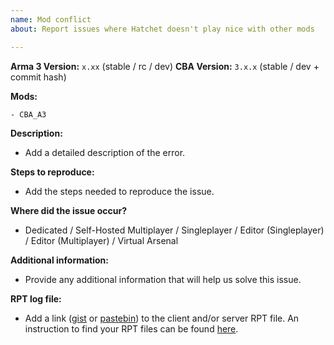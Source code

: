 ```yaml
---
name: Mod conflict
about: Report issues where Hatchet doesn't play nice with other mods

---
```


**Arma 3 Version:** `x.xx` (stable / rc / dev)
**CBA Version:** `3.x.x` (stable / dev + commit hash)

**Mods:**
```
- CBA_A3
```

**Description:**
- Add a detailed description of the error. 

**Steps to reproduce:**
- Add the steps needed to reproduce the issue.

**Where did the issue occur?**
- Dedicated / Self-Hosted Multiplayer / Singleplayer / Editor (Singleplayer) / Editor (Multiplayer) / Virtual Arsenal

**Additional information:**
- Provide any additional information that will help us solve this issue.

**RPT log file:**
- Add a link ([gist](https://gist.github.com) or [pastebin](http://pastebin.com)) to the client and/or server RPT file. An instruction to find your RPT files can be found [here](https://community.bistudio.com/wiki/Crash_Files#Arma_3).
